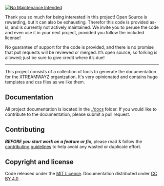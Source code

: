 [![No Maintenance Intended](http://unmaintained.tech/badge.svg)](http://unmaintained.tech/)

Thank you so much for being interested in this project! Open Source is rewarding, but it can also be exhausting. Therefor this code is provided as-is, and is currently not actively maintained. We invite you to peruse the code and even use it in your next project, provided you follow the included license!

No guarantee of support for the code is provided, and there is no promise that pull requests will be reviewed or merged. It’s open source, so forking is allowed; just be sure to give credit where it’s due!

---

This project consists of a collection of tools to generate the documentation for the XTREAMWAYZ
organization. It's very opinionated and contains hugo templates and css files as we like them.

## Documentation

All project documentation is located in the [./docs](./docs) folder. If you would like to contribute
to the documentation, please submit a pull request.

## Contributing

***BEFORE you start work on a feature or fix***, please read & follow the
[contributing guidelines](https://github.com/xtreamwayz/.github/blob/master/CONTRIBUTING.md#contributing)
to help avoid any wasted or duplicate effort.

## Copyright and license

Code released under the [MIT License](https://github.com/xtreamwayz/.github/blob/master/LICENSE.md).
Documentation distributed under [CC BY 4.0](https://creativecommons.org/licenses/by/4.0/).
